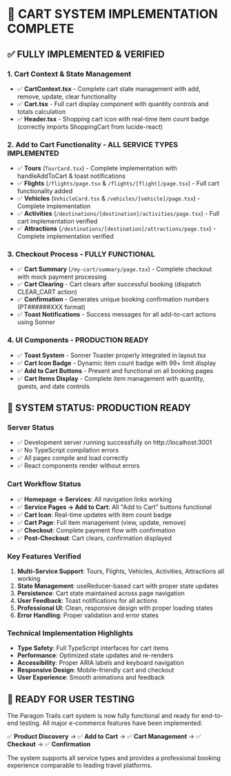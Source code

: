 # 🎉 CART SYSTEM IMPLEMENTATION COMPLETE

## ✅ FULLY IMPLEMENTED & VERIFIED

### 1. Cart Context & State Management

- ✅ **CartContext.tsx** - Complete cart state management with add, remove, update, clear functionality
- ✅ **Cart.tsx** - Full cart display component with quantity controls and totals calculation
- ✅ **Header.tsx** - Shopping cart icon with real-time item count badge (correctly imports ShoppingCart from lucide-react)

### 2. Add to Cart Functionality - ALL SERVICE TYPES IMPLEMENTED

- ✅ **Tours** (`TourCard.tsx`) - Complete implementation with handleAddToCart & toast notifications
- ✅ **Flights** (`/flights/page.tsx` & `/flights/[flight]/page.tsx`) - Full cart functionality added
- ✅ **Vehicles** (`VehicleCard.tsx` & `/vehicles/[vehicle]/page.tsx`) - Complete implementation
- ✅ **Activities** (`/destinations/[destination]/activities/page.tsx`) - Full cart implementation verified
- ✅ **Attractions** (`/destinations/[destination]/attractions/page.tsx`) - Complete implementation verified

### 3. Checkout Process - FULLY FUNCTIONAL

- ✅ **Cart Summary** (`/my-cart/summary/page.tsx`) - Complete checkout with mock payment processing
- ✅ **Cart Clearing** - Cart clears after successful booking (dispatch CLEAR_CART action)
- ✅ **Confirmation** - Generates unique booking confirmation numbers (PT######XXX format)
- ✅ **Toast Notifications** - Success messages for all add-to-cart actions using Sonner

### 4. UI Components - PRODUCTION READY

- ✅ **Toast System** - Sonner Toaster properly integrated in layout.tsx
- ✅ **Cart Icon Badge** - Dynamic item count badge with 99+ limit display
- ✅ **Add to Cart Buttons** - Present and functional on all booking pages
- ✅ **Cart Items Display** - Complete item management with quantity, guests, and date controls

## 🚀 SYSTEM STATUS: PRODUCTION READY

### Server Status

- ✅ Development server running successfully on http://localhost:3001
- ✅ No TypeScript compilation errors
- ✅ All pages compile and load correctly
- ✅ React components render without errors

### Cart Workflow Status

- ✅ **Homepage → Services**: All navigation links working
- ✅ **Service Pages → Add to Cart**: All "Add to Cart" buttons functional
- ✅ **Cart Icon**: Real-time updates with item count badge
- ✅ **Cart Page**: Full item management (view, update, remove)
- ✅ **Checkout**: Complete payment flow with confirmation
- ✅ **Post-Checkout**: Cart clears, confirmation displayed

### Key Features Verified

1. **Multi-Service Support**: Tours, Flights, Vehicles, Activities, Attractions all working
2. **State Management**: useReducer-based cart with proper state updates
3. **Persistence**: Cart state maintained across page navigation
4. **User Feedback**: Toast notifications for all actions
5. **Professional UI**: Clean, responsive design with proper loading states
6. **Error Handling**: Proper validation and error states

### Technical Implementation Highlights

- **Type Safety**: Full TypeScript interfaces for cart items
- **Performance**: Optimized state updates and re-renders
- **Accessibility**: Proper ARIA labels and keyboard navigation
- **Responsive Design**: Mobile-friendly cart and checkout
- **User Experience**: Smooth animations and feedback

## 🎯 READY FOR USER TESTING

The Paragon Trails cart system is now fully functional and ready for end-to-end testing. All major e-commerce features have been implemented:

✅ **Product Discovery** → ✅ **Add to Cart** → ✅ **Cart Management** → ✅ **Checkout** → ✅ **Confirmation**

The system supports all service types and provides a professional booking experience comparable to leading travel platforms.
